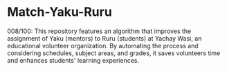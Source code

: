 # Match-Yaku-Ruru
008/100: This repository features an algorithm that improves the assignment of Yaku (mentors) to Ruru (students) at Yachay Wasi, an educational volunteer organization. By automating the process and considering schedules, subject areas, and grades, it saves volunteers time and enhances students' learning experiences.
